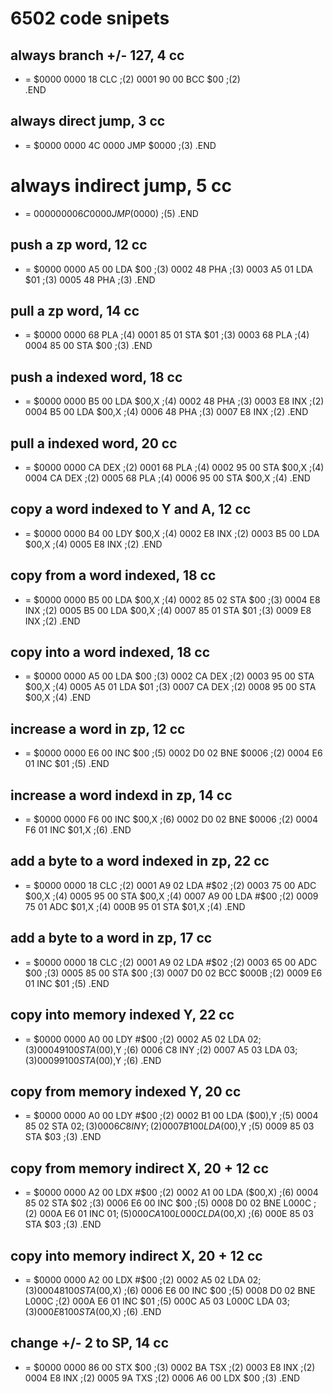 
# 6502 code snipets

## always branch +/- 127, 4 cc
* = $0000
0000   18                   CLC                ;(2)
0001   90 00                BCC $00            ;(2)  
.END

## always direct jump, 3 cc
* = $0000
0000   4C 0000              JMP $0000          ;(3)
.END

# always indirect jump, 5 cc
* = $0000
0000   6C 0000              JMP ($0000)        ;(5)
.END

## push a zp word, 12 cc
* = $0000
0000   A5 00                LDA $00            ;(3)
0002   48                   PHA                ;(3)
0003   A5 01                LDA $01            ;(3)
0005   48                   PHA                ;(3)
.END

## pull a zp word, 14 cc
* = $0000
0000   68                   PLA                ;(4)
0001   85 01                STA $01            ;(3)
0003   68                   PLA                ;(4)
0004   85 00                STA $00            ;(3)
.END

## push a indexed word, 18 cc
* = $0000
0000   B5 00                LDA $00,X          ;(4)
0002   48                   PHA                ;(3)
0003   E8                   INX                ;(2)
0004   B5 00                LDA $00,X          ;(4)
0006   48                   PHA                ;(3)
0007   E8                   INX                ;(2)
.END

## pull a indexed word, 20 cc
* = $0000
0000   CA                   DEX                ;(2)
0001   68                   PLA                ;(4)
0002   95 00                STA $00,X          ;(4)
0004   CA                   DEX                ;(2)
0005   68                   PLA                ;(4)
0006   95 00                STA $00,X          ;(4)
.END

## copy a word indexed to Y and A, 12 cc
* = $0000
0000   B4 00                LDY $00,X          ;(4)
0002   E8                   INX                ;(2)
0003   B5 00                LDA $00,X          ;(4)
0005   E8                   INX                ;(2)
.END

## copy from a word indexed, 18 cc
* = $0000
0000   B5 00                LDA $00,X          ;(4)
0002   85 02                STA $00            ;(3)
0004   E8                   INX                ;(2)
0005   B5 00                LDA $00,X          ;(4)
0007   85 01                STA $01            ;(3)
0009   E8                   INX                ;(2)
.END

## copy into a word indexed, 18 cc
* = $0000
0000   A5 00                LDA $00            ;(3)
0002   CA                   DEX                ;(2)
0003   95 00                STA $00,X          ;(4)
0005   A5 01                LDA $01            ;(3)
0007   CA                   DEX                ;(2)
0008   95 00                STA $00,X          ;(4)
.END

## increase a word in zp, 12 cc
* = $0000
0000   E6 00                INC $00            ;(5)
0002   D0 02                BNE $0006          ;(2)
0004   E6 01                INC $01            ;(5)
.END

## increase a word indexd in zp, 14 cc
* = $0000
0000   F6 00                INC $00,X          ;(6)
0002   D0 02                BNE $0006          ;(2)
0004   F6 01                INC $01,X          ;(6)
.END

## add a byte to a word indexed in zp, 22 cc
* = $0000
0000   18                   CLC                ;(2)
0001   A9 02                LDA #$02           ;(2)
0003   75 00                ADC $00,X          ;(4)
0005   95 00                STA $00,X          ;(4)
0007   A9 00                LDA #$00           ;(2)
0009   75 01                ADC $01,X          ;(4)
000B   95 01                STA $01,X          ;(4)
.END

## add a byte to a word in zp, 17 cc
* = $0000
0000   18                   CLC                ;(2)
0001   A9 02                LDA #$02           ;(2)
0003   65 00                ADC $00            ;(3)
0005   85 00                STA $00            ;(3)
0007   D0 02                BCC $000B          ;(2)
0009   E6 01                INC $01            ;(5)
.END

## copy into memory indexed Y, 22 cc
* = $0000
0000   A0 00                LDY #$00           ;(2)
0002   A5 02                LDA $02            ;(3)
0004   91 00                STA ($00),Y        ;(6)
0006   C8                   INY                ;(2)
0007   A5 03                LDA $03            ;(3)
0009   91 00                STA ($00),Y        ;(6)
.END

## copy from memory indexed Y, 20 cc
* = $0000
0000   A0 00                LDY #$00           ;(2)
0002   B1 00                LDA ($00),Y        ;(5)
0004   85 02                STA $02            ;(3)
0006   C8                   INY                ;(2)
0007   B1 00                LDA ($00),Y        ;(5)
0009   85 03                STA $03            ;(3)
.END

## copy from memory indirect X, 20 + 12 cc
* = $0000
0000   A2 00                LDX #$00           ;(2)
0002   A1 00                LDA ($00,X)        ;(6)
0004   85 02                STA $02            ;(3)
0006   E6 00                INC $00            ;(5)
0008   D0 02                BNE L000C          ;(2)
000A   E6 01                INC $01            ;(5)
000C   A1 00      L000C     LDA ($00,X)        ;(6)
000E   85 03                STA $03            ;(3)
.END

## copy into memory indirect X, 20 + 12 cc
* = $0000
0000   A2 00                LDX #$00           ;(2)
0002   A5 02                LDA $02            ;(3)
0004   81 00                STA ($00,X)        ;(6)
0006   E6 00                INC $00            ;(5)
0008   D0 02                BNE L000C          ;(2)
000A   E6 01                INC $01            ;(5)
000C   A5 03      L000C     LDA $03            ;(3)
000E   81 00                STA ($00,X)        ;(6)
.END

## change +/- 2 to SP, 14 cc 
* = $0000
0000   86 00                STX $00            ;(3)
0002   BA                   TSX                ;(2)
0003   E8                   INX                ;(2)
0004   E8                   INX                ;(2)
0005   9A                   TXS                ;(2)
0006   A6 00                LDX $00            ;(3)
.END


